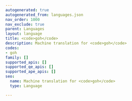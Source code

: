 ```yaml
---
autogenerated: true
autogenerated_from: languages.json
nav_order: 1000
nav_exclude: true
parent: Languages
layout: language
title: <code>goh</code>
description: Machine translation for <code>goh</code>
codes:
- goh
family: []
supported_apis: []
supported_qe_apis: []
supported_ape_apis: []
seo:
  name: Machine translation for <code>goh</code>
  type: Language

---
```


